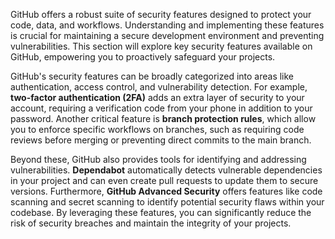 GitHub offers a robust suite of security features designed to protect your code, data, and workflows. Understanding and implementing these features is crucial for maintaining a secure development environment and preventing vulnerabilities. This section will explore key security features available on GitHub, empowering you to proactively safeguard your projects.

GitHub's security features can be broadly categorized into areas like authentication, access control, and vulnerability detection. For example, **two-factor authentication (2FA)** adds an extra layer of security to your account, requiring a verification code from your phone in addition to your password. Another critical feature is **branch protection rules**, which allow you to enforce specific workflows on branches, such as requiring code reviews before merging or preventing direct commits to the main branch.

Beyond these, GitHub also provides tools for identifying and addressing vulnerabilities. **Dependabot** automatically detects vulnerable dependencies in your project and can even create pull requests to update them to secure versions. Furthermore, **GitHub Advanced Security** offers features like code scanning and secret scanning to identify potential security flaws within your codebase. By leveraging these features, you can significantly reduce the risk of security breaches and maintain the integrity of your projects.